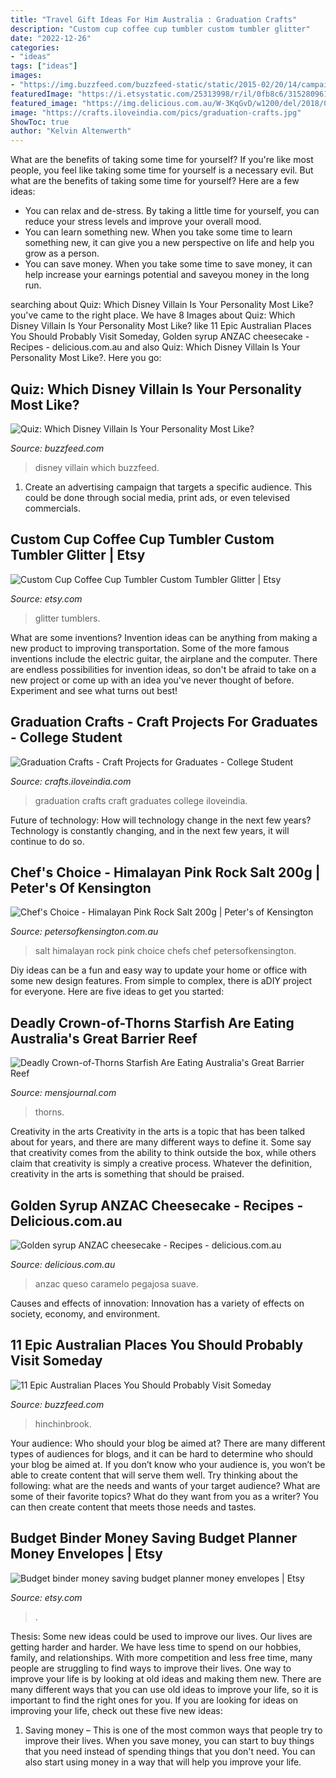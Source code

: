 ```yaml
---
title: "Travel Gift Ideas For Him Australia : Graduation Crafts"
description: "Custom cup coffee cup tumbler custom tumbler glitter"
date: "2022-12-26"
categories:
- "ideas"
tags: ["ideas"]
images:
- "https://img.buzzfeed.com/buzzfeed-static/static/2015-02/20/14/campaign_images/webdr10/11-epic-australian-places-you-should-probably-vis-2-24440-1424459862-35_dblbig.jpg"
featuredImage: "https://i.etsystatic.com/25313998/r/il/0fb8c6/3152809618/il_1588xN.3152809618_jp5s.jpg"
featured_image: "https://img.delicious.com.au/W-3KqGvD/w1200/del/2018/04/golden-syrup-anzac-cheesecake-77388-2.jpg"
image: "https://crafts.iloveindia.com/pics/graduation-crafts.jpg"
ShowToc: true
author: "Kelvin Altenwerth"
---
```



What are the benefits of taking some time for yourself?
If you're like most people, you feel like taking some time for yourself is a necessary evil. But what are the benefits of taking some time for yourself? Here are a few ideas: 
- You can relax and de-stress. By taking a little time for yourself, you can reduce your stress levels and improve your overall mood. 
- You can learn something new. When you take some time to learn something new, it can give you a new perspective on life and help you grow as a person. 
- You can save money. When you take some time to save money, it can help increase your earnings potential and saveyou money in the long run.

	

		
searching about Quiz: Which Disney Villain Is Your Personality Most Like? you've came to the right place. We have 8 Images about Quiz: Which Disney Villain Is Your Personality Most Like? like 11 Epic Australian Places You Should Probably Visit Someday, Golden syrup ANZAC cheesecake - Recipes - delicious.com.au and also Quiz: Which Disney Villain Is Your Personality Most Like?. Here you go:
		
    
## Quiz: Which Disney Villain Is Your Personality Most Like?

<img loading=lazy src="https://img.buzzfeed.com/buzzfeed-static/static/2019-04/2/17/enhanced/buzzfeed-prod-web-03/original-29581-1554242039-3.jpg?crop=1123:588;164,3" onerror="this.onerror=null;this.src='https://tse1.mm.bing.net/th?id=OIP.W3dtPiLuv_OKmQ5kx_tBvAHaD4&amp;pid=15.1';" alt="Quiz: Which Disney Villain Is Your Personality Most Like?">

_Source: buzzfeed.com_

>disney villain which buzzfeed. 

	

1. Create an advertising campaign that targets a specific audience. This could be done through social media, print ads, or even televised commercials.

    
## Custom Cup Coffee Cup Tumbler Custom Tumbler Glitter | Etsy

<img loading=lazy src="https://i.etsystatic.com/12239388/r/il/978e81/2200909389/il_fullxfull.2200909389_sb3j.jpg" onerror="this.onerror=null;this.src='https://tse4.mm.bing.net/th?id=OIP.XS-LoFivk2rtmHvzXMMdQQHaJ4&amp;pid=15.1';" alt="Custom Cup Coffee Cup Tumbler Custom Tumbler Glitter | Etsy">

_Source: etsy.com_

>glitter tumblers. 

	

What are some inventions?
Invention ideas can be anything from making a new product to improving transportation. Some of the more famous inventions include the electric guitar, the airplane and the computer. There are endless possibilities for invention ideas, so don't be afraid to take on a new project or come up with an idea you've never thought of before. Experiment and see what turns out best!

    
## Graduation Crafts - Craft Projects For Graduates - College Student

<img loading=lazy src="https://crafts.iloveindia.com/pics/graduation-crafts.jpg" onerror="this.onerror=null;this.src='https://tse1.mm.bing.net/th?id=OIP.ycIy7Rm5zlcvBKAr_7WzYgHaFj&amp;pid=15.1';" alt="Graduation Crafts - Craft Projects for Graduates - College Student">

_Source: crafts.iloveindia.com_

>graduation crafts craft graduates college iloveindia. 

	

Future of technology: How will technology change in the next few years?
Technology is constantly changing, and in the next few years, it will continue to do so.

    
## Chef&#039;s Choice - Himalayan Pink Rock Salt 200g | Peter&#039;s Of Kensington

<img loading=lazy src="http://static.petersofkensington.com.au/images/ProductImages/952246-Zoom.jpg" onerror="this.onerror=null;this.src='https://tse4.mm.bing.net/th?id=OIP.baom-t7Ewn3pSwwfWgnSAwHaHa&amp;pid=15.1';" alt="Chef&#039;s Choice - Himalayan Pink Rock Salt 200g | Peter&#039;s of Kensington">

_Source: petersofkensington.com.au_

>salt himalayan rock pink choice chefs chef petersofkensington. 

	

Diy ideas can be a fun and easy way to update your home or office with some new design features. From simple to complex, there is aDIY project for everyone. Here are five ideas to get you started: 

    
## Deadly Crown-of-Thorns Starfish Are Eating Australia&#039;s Great Barrier Reef

<img loading=lazy src="https://www.mensjournal.com/wp-content/uploads/2018/01/gettyimages-689572838.jpg?w=1200&amp;h=630&amp;crop=1" onerror="this.onerror=null;this.src='https://tse4.mm.bing.net/th?id=OIP.S3Gp4i3jlmp1pJ6YBrNmLAHaD4&amp;pid=15.1';" alt="Deadly Crown-of-Thorns Starfish Are Eating Australia&#039;s Great Barrier Reef">

_Source: mensjournal.com_

>thorns. 

	

Creativity in the arts
Creativity in the arts is a topic that has been talked about for years, and there are many different ways to define it. Some say that creativity comes from the ability to think outside the box, while others claim that creativity is simply a creative process. Whatever the definition, creativity in the arts is something that should be praised.

    
## Golden Syrup ANZAC Cheesecake - Recipes - Delicious.com.au

<img loading=lazy src="https://img.delicious.com.au/W-3KqGvD/w1200/del/2018/04/golden-syrup-anzac-cheesecake-77388-2.jpg" onerror="this.onerror=null;this.src='https://tse1.mm.bing.net/th?id=OIP.3BsLCoRuapgb0BZeWoLIiQHaE8&amp;pid=15.1';" alt="Golden syrup ANZAC cheesecake - Recipes - delicious.com.au">

_Source: delicious.com.au_

>anzac queso caramelo pegajosa suave. 

	

Causes and effects of innovation:
Innovation has a variety of effects on society, economy, and environment.

    
## 11 Epic Australian Places You Should Probably Visit Someday

<img loading=lazy src="https://img.buzzfeed.com/buzzfeed-static/static/2015-02/20/14/campaign_images/webdr10/11-epic-australian-places-you-should-probably-vis-2-24440-1424459862-35_dblbig.jpg" onerror="this.onerror=null;this.src='https://tse3.mm.bing.net/th?id=OIP.Zz_ScyLR4fH0HYcyVfPCdAHaE6&amp;pid=15.1';" alt="11 Epic Australian Places You Should Probably Visit Someday">

_Source: buzzfeed.com_

>hinchinbrook. 

	

Your audience: Who should your blog be aimed at?
There are many different types of audiences for blogs, and it can be hard to determine who should your blog be aimed at. If you don’t know who your audience is, you won’t be able to create content that will serve them well. Try thinking about the following: what are the needs and wants of your target audience? What are some of their favorite topics? What do they want from you as a writer? You can then create content that meets those needs and tastes.

    
## Budget Binder Money Saving Budget Planner Money Envelopes | Etsy

<img loading=lazy src="https://i.etsystatic.com/25313998/r/il/0fb8c6/3152809618/il_1588xN.3152809618_jp5s.jpg" onerror="this.onerror=null;this.src='https://tse4.mm.bing.net/th?id=OIP._dbRNQT63YLUDXHQz53rMwHaJ3&amp;pid=15.1';" alt="Budget binder money saving budget planner money envelopes | Etsy">

_Source: etsy.com_

>. 

	

Thesis: Some new ideas could be used to improve our lives.
Our lives are getting harder and harder. We have less time to spend on our hobbies, family, and relationships. With more competition and less free time, many people are struggling to find ways to improve their lives. One way to improve your life is by looking at old ideas and making them new. There are many different ways that you can use old ideas to improve your life, so it is important to find the right ones for you. If you are looking for ideas on improving your life, check out these five new ideas: 
1) Saving money – This is one of the most common ways that people try to improve their lives. When you save money, you can start to buy things that you need instead of spending things that you don't need. You can also start using money in a way that will help you improve your life.

